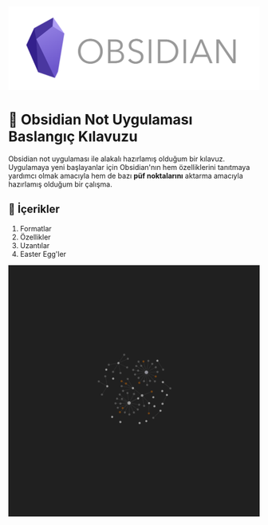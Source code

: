 ![Logo](https://github.com/Fartomy/Obsidian-Kilavuz/blob/main/images/obsidian-logo.png)

# :notebook: Obsidian Not Uygulaması Baslangıç Kılavuzu

Obsidian not uygulaması ile alakalı hazırlamış olduğum bir kılavuz. Uygulamaya yeni başlayanlar için Obsidian'nın hem özelliklerini tanıtmaya yardımcı olmak amacıyla hem de bazı **püf noktalarını** aktarma amacıyla hazırlamış olduğum bir çalışma.

## :paperclip: İçerikler

1. Formatlar
2. Özellikler
3. Uzantılar
4. Easter Egg'ler

![Gif](https://github.com/Fartomy/Obsidian-Kilavuz/blob/main/images/obs-gif.gif)
